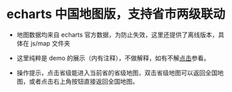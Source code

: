 # echarts 中国地图版，支持省市两级联动

* 地图数据均来自 echarts 官方数据，为防止失效，这里还提供了离线版本，具体在 js/map 文件夹

* 这里纯粹是 demo 的展示（内有注释），不做解释，如有不解[点击](https://blog.csdn.net/u010367582/article/details/53305866)参看。

* 操作提示，点击省级能进入当前省的省级地图，双击省级地图可以返回全国地图，或者点击右上角按钮直接返回全国地图。
